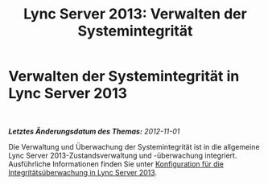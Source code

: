 ﻿---
title: 'Lync Server 2013: Verwalten der Systemintegrität'
TOCTitle: Verwalten der Systemintegrität
ms:assetid: b7d653ff-0b7a-4d27-97e8-63f87c9be62f
ms:mtpsurl: https://technet.microsoft.com/de-de/library/Gg412897(v=OCS.15)
ms:contentKeyID: 49295192
ms.date: 05/19/2016
mtps_version: v=OCS.15
ms.translationtype: HT
---

# Verwalten der Systemintegrität in Lync Server 2013

 

_**Letztes Änderungsdatum des Themas:** 2012-11-01_

Die Verwaltung und Überwachung der Systemintegrität ist in die allgemeine Lync Server 2013-Zustandsverwaltung und -überwachung integriert. Ausführliche Informationen finden Sie unter [Konfiguration für die Integritätsüberwachung in Lync Server 2013](lync-server-2013-health-configuration-in-lync-server.md).

